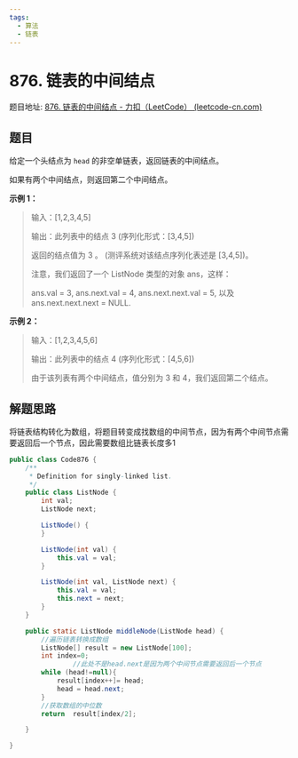 ```yaml
---
tags:
  - 算法
  - 链表
---
```


# 876. 链表的中间结点

题目地址: [876. 链表的中间结点 - 力扣（LeetCode） (leetcode-cn.com)](https://leetcode-cn.com/problems/middle-of-the-linked-list/)

## 题目

给定一个头结点为 `head` 的非空单链表，返回链表的中间结点。

如果有两个中间结点，则返回第二个中间结点。

**示例 1：**

> 输入：[1,2,3,4,5]
>
> 输出：此列表中的结点 3 (序列化形式：[3,4,5])
>
> 返回的结点值为 3 。 (测评系统对该结点序列化表述是 [3,4,5])。
>
> 注意，我们返回了一个 ListNode 类型的对象 ans，这样：
>
> ans.val = 3, ans.next.val = 4, ans.next.next.val = 5, 以及 ans.next.next.next = NULL.

**示例 2：**

> 输入：[1,2,3,4,5,6]
>
> 输出：此列表中的结点 4 (序列化形式：[4,5,6])
>
> 由于该列表有两个中间结点，值分别为 3 和 4，我们返回第二个结点。

## 解题思路

将链表结构转化为数组，将题目转变成找数组的中间节点，因为有两个中间节点需要返回后一个节点，因此需要数组比链表长度多1

```java
public class Code876 {
    /**
     * Definition for singly-linked list.
     */
    public class ListNode {
        int val;
        ListNode next;

        ListNode() {
        }

        ListNode(int val) {
            this.val = val;
        }

        ListNode(int val, ListNode next) {
            this.val = val;
            this.next = next;
        }
    }

    public static ListNode middleNode(ListNode head) {
        //遍历链表转换成数组
        ListNode[] result = new ListNode[100];
        int index=0;
				//此处不是head.next是因为两个中间节点需要返回后一个节点
        while (head!=null){
            result[index++]= head;
            head = head.next;
        }
        //获取数组的中位数
        return  result[index/2];

    }

}
```